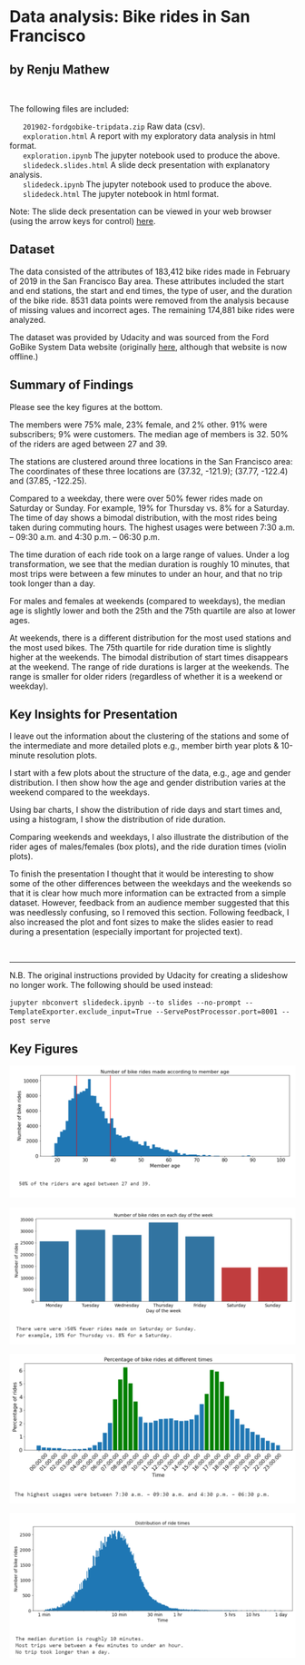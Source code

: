 # Data analysis: Bike rides in San Francisco 
## by Renju Mathew  
&nbsp; 

The following files are included:
  
&nbsp;&nbsp;&nbsp;&nbsp;&nbsp;&nbsp;`201902-fordgobike-tripdata.zip` Raw data (csv).  
&nbsp;&nbsp;&nbsp;&nbsp;&nbsp;&nbsp;`exploration.html` A report with my exploratory data analysis in html format.   
&nbsp;&nbsp;&nbsp;&nbsp;&nbsp;&nbsp;`exploration.ipynb` The jupyter notebook used to produce the above.  
&nbsp;&nbsp;&nbsp;&nbsp;&nbsp;&nbsp;`slidedeck.slides.html` A slide deck presentation with explanatory analysis.  
&nbsp;&nbsp;&nbsp;&nbsp;&nbsp;&nbsp;`slidedeck.ipynb` The jupyter notebook used to produce the above.  
&nbsp;&nbsp;&nbsp;&nbsp;&nbsp;&nbsp;`slidedeck.html` The jupyter notebook in html format.  

Note: The slide deck presentation can be viewed in your web browser (using the arrow keys for control) [here](https://quantumphysicist.github.io/Ford-GoBike-Trip-Data-Analysis/slideshow.html#/).
  
## Dataset

The data consisted of the attributes of 183,412 bike rides made in February of 2019 in the San Francisco Bay area. These attributes included the start and end stations, the start and end times, the type of user, and the duration of the bike ride. 8531 data points were removed from the analysis because of missing values and incorrect ages. The remaining 174,881 bike rides were analyzed.

The dataset was provided by Udacity and was sourced from the Ford GoBike System Data website (originally [here](https://www.bikeshare.com/data/), although that website is now offline.)


## Summary of Findings

Please see the key figures at the bottom.

The members were 75% male, 23% female, and 2% other. 91% were subscribers; 9% were customers. The median age of members is 32. 50% of the riders are aged between 27 and 39.

The stations are clustered around three locations in the San Francisco area: The coordinates of these three locations are (37.32, -121.9); (37.77, -122.4) and (37.85, -122.25).

Compared to a weekday, there were over 50% fewer rides made on Saturday or Sunday.  For example, 19% for Thursday vs. 8% for a Saturday. The time of day shows a bimodal distribution, with the most rides being taken during commuting hours. The highest usages were between 7:30 a.m.⁠ – ⁠09:30 a.m. and 4:30 p.m.⁠ – ⁠06:30 p.m.

The time duration of each ride took on a large range of values. Under a log transformation, we see that the median duration is roughly 10 minutes, that most trips were between a few minutes to under an hour, and that no trip took longer than a day.

For males and females at weekends (compared to weekdays), the median age is slightly lower and both the 25th and the 75th quartile are also at lower ages.

At weekends, there is a different distribution for the most used stations and the most used bikes.
The 75th quartile for ride duration time is slightly higher at the weekends.
The bimodal distribution of start times disappears at the weekend.
The range of ride durations is larger at the weekends.
The range is smaller for older riders (regardless of whether it is a weekend or weekday).

## Key Insights for Presentation

I leave out the information about the clustering of the stations and some of the intermediate and more detailed plots e.g., member birth year plots & 10-minute resolution plots.

I start with a few plots about the structure of the data, e.g., age and gender distribution. I then show how the age and gender distribution varies at the weekend compared to the weekdays.

Using bar charts, I show the distribution of ride days and start times and, using a histogram, I show the distribution of ride duration. 

Comparing weekends and weekdays, I also illustrate the distribution of the rider ages of males/females (box plots), and the ride duration times (violin plots). 

To finish the presentation I thought that it would be interesting to show some of the other differences between the weekdays and the weekends so that it is clear how much more information can be extracted from a simple dataset. However, feedback from an audience member suggested that this was needlessly confusing, so I removed this section. Following feedback, I also increased the plot and font sizes to make the slides easier to read during a presentation (especially important for projected text).  

&nbsp;  

----------------------------

N.B. The original instructions provided by Udacity for creating a slideshow no longer work.
The following should be used instead:
```
jupyter nbconvert slidedeck.ipynb --to slides --no-prompt --TemplateExporter.exclude_input=True --ServePostProcessor.port=8001 --post serve
```

## Key Figures

<p align="center">
  <img src="Figure1_Age.PNG" />
</p>
<p align="center">
  <img src="Figure2_Day.PNG" />
</p>
<p align="center">
  <img src="Figure3_Time.PNG" />
</p>
<p align="center">
  <img src="Figure4_Duration.PNG" />
</p>


